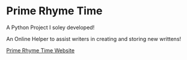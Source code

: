 # Prime Rhyme Time

A Python Project I soley developed!

An Online Helper to assist writers in creating and storing new writtens!

<a href='http://44.204.22.245'> Prime Rhyme Time Website </a>
